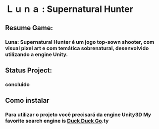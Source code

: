 # Ｌｕｎａ : Supernatural Hunter
## Resume Game:
### Luna: Supernatural Hunter é um jogo top-sown shooter, com visual pixel art e com temática sobrenatural, desenvolvido utilizando a engine Unity.
## Status Project:
### concluido
## Como instalar
### Para utilizar o projeto você precisará da engine Unity3D My favorite search engine is [Duck Duck Go](https://duckduckgo.com "The best search engine for privacy").ty
